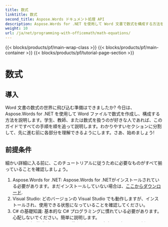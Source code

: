 ```yaml
---
title: 数式
linktitle: 数式
second_title: Aspose.Words ドキュメント処理 API
description: Aspose.Words for .NET を使用して Word 文書で数式を構成する方法を学びます。例、FAQ などを含むステップバイステップ ガイド。
weight: 10
url: /ja/net/programming-with-officemath/math-equations/
---
```


{{< blocks/products/pf/main-wrap-class >}}
{{< blocks/products/pf/main-container >}}
{{< blocks/products/pf/tutorial-page-section >}}

# 数式

## 導入

Word 文書の数式の世界に飛び込む準備はできましたか? 今日は、Aspose.Words for .NET を使用して Word ファイルで数式を作成し、構成する方法を説明します。学生、教師、または数式を扱うのが好きな人であれば、このガイドですべての手順を順を追って説明します。わかりやすいセクションに分割して、先に進む前に各部分を理解できるようにします。さあ、始めましょう!

## 前提条件

細かい詳細に入る前に、このチュートリアルに従うために必要なものがすべて揃っていることを確認しましょう。

1.  Aspose.Words for .NET: Aspose.Words for .NETがインストールされている必要があります。まだインストールしていない場合は、[ここからダウンロード](https://releases.aspose.com/words/net/).
2. Visual Studio: どのバージョンの Visual Studio でも動作しますが、インストールされ、使用できる状態になっていることを確認してください。
3. C# の基礎知識: 基本的な C# プログラミングに慣れている必要があります。心配しないでください。簡単に説明します。
4. Word 文書: 数式がいくつか記載された Word 文書を用意します。例ではこれらを扱います。

## 名前空間のインポート

まず、C# プロジェクトに必要な名前空間をインポートする必要があります。これにより、Aspose.Words for .NET の機能にアクセスできるようになります。コード ファイルの先頭に次の行を追加します。

```csharp
using Aspose.Words;
using Aspose.Words.Math;
```

それでは、ステップバイステップのガイドを見ていきましょう。

## ステップ1: Word文書を読み込む

まず最初に、数式を含む Word 文書を読み込む必要があります。この文書の内容を扱うことになるため、これは非常に重要なステップです。

```csharp
//ドキュメントディレクトリへのパス
string dataDir = "YOUR DOCUMENTS DIRECTORY";

// Word文書を読み込む
Document doc = new Document(dataDir + "Office math.docx");
```

ここで、`"YOUR DOCUMENTS DIRECTORY"`ドキュメントディレクトリへの実際のパスを入力します。`Document` Aspose.Words のクラスは Word 文書を読み込み、さらに処理する準備を整えます。

## ステップ2: OfficeMath要素を取得する

次に、ドキュメントから OfficeMath 要素を取得する必要があります。OfficeMath 要素は、ドキュメント内の数式を表します。

```csharp
// OfficeMath要素を取得する
OfficeMath officeMath = (OfficeMath)doc.GetChild(NodeType.OfficeMath, 0, true);
```

このステップでは、`GetChild`ドキュメントから最初のOfficeMath要素を取得するメソッド。パラメータ`NodeType.OfficeMath, 0, true`OfficeMath ノードの最初の出現を検索するように指定します。

## ステップ3: 数式のプロパティを設定する

次は楽しい部分、つまり数式のプロパティの設定です。ドキュメント内で数式を表示および配置する方法をカスタマイズできます。

```csharp
//数式のプロパティを設定する
officeMath.DisplayType = OfficeMathDisplayType.Display;
officeMath.Justification = OfficeMathJustification.Left;
```

ここでは、`DisplayType`財産に`Display` 、これにより数式が独自の行に表示されるため、読みやすくなります。`Justification`プロパティは次のように設定されています`Left`方程式をページの左側に揃えます。

## ステップ4: 数式を含むドキュメントを保存する

最後に、方程式を設定したら、ドキュメントを保存する必要があります。これにより、変更が適用され、更新されたドキュメントが指定したディレクトリに保存されます。

```csharp
//数式を含む文書を保存する
doc.Save(dataDir + "WorkingWithOfficeMath.MathEquations.docx");
```

交換する`"WorkingWithOfficeMath.MathEquations.docx"`希望するファイル名を入力します。このコード行でドキュメントが保存され、完了です。

## 結論

これで完了です。Aspose.Words for .NET を使用して、Word 文書に数式を正常に構成できました。これらの簡単な手順に従うことで、ニーズに合わせて数式の表示と配置をカスタマイズできます。数学の課題を準備する場合でも、研究論文を書く場合でも、教育資料を作成する場合でも、Aspose.Words for .NET を使用すると、Word 文書内の数式を簡単に操作できます。

## よくある質問

### Aspose.Words for .NET を他のプログラミング言語で使用できますか?
はい、Aspose.Words for .NET は主に C# などの .NET 言語をサポートしていますが、VB.NET などの他の .NET 対応言語でも使用できます。

### Aspose.Words for .NET の一時ライセンスを取得するにはどうすればよいですか?
一時ライセンスを取得するには、[一時ライセンス](https://purchase.aspose.com/temporary-license/)ページ。

### 方程式を右または中央に揃える方法はありますか?
はい、設定できます`Justification`財産に`Right`または`Center`ご要望に応じて。

### 数式を含む Word 文書を PDF などの他の形式に変換できますか?
もちろんです！Aspose.Words for .NETは、Word文書をPDFを含むさまざまな形式に変換できます。`Save`さまざまな形式の方法。

### Aspose.Words for .NET の詳細なドキュメントはどこで入手できますか?
包括的なドキュメントは、[Aspose.Words ドキュメント](https://reference.aspose.com/words/net/)ページ。
{{< /blocks/products/pf/tutorial-page-section >}}

{{< /blocks/products/pf/main-container >}}
{{< /blocks/products/pf/main-wrap-class >}}

{{< blocks/products/products-backtop-button >}}
